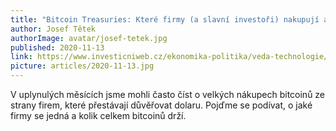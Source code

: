 ```yaml
---
title: "Bitcoin Treasuries: Které firmy (a slavní investoři) nakupují a drží bitcoiny?"
author: Josef Tětek
authorImage: avatar/josef-tetek.jpg
published: 2020-11-13
link: https://www.investicniweb.cz/ekonomika-politika/veda-technologie/bitcoin-treasuries-ktere-firmy-slavni-investori-nakupuji-drzi
picture: articles/2020-11-13.jpg
---
```


V uplynulých měsících jsme mohli často číst o velkých nákupech bitcoinů ze strany firem, které přestávají důvěřovat dolaru. Pojďme se podívat, o jaké firmy se jedná a kolik celkem bitcoinů drží.
